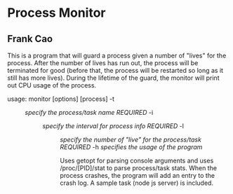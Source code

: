# Process Monitor
## Frank Cao


This is a program that will guard a process given a number of "lives" for the process. After the number of lives has run out, the process will be terminated for good (before that, the process will be restarted so long as it still has more lives). During the lifetime of the guard, the monitor will print out CPU usage of the process.

usage: monitor [options] [process]
-t <dir> *specify the process/task name REQUIRED*
-i <dir> *specify the interval for process info REQUIRED*
-l <dir> *specify the number of "live" for the process/task REQUIRED*
-h *specifies the usage of the program*

Uses getopt for parsing console arguments and uses /proc/[PID]/stat to parse process/task stats. When the process crashes, the program will add an entry to the crash log. A sample task (node js server) is included.

